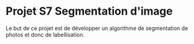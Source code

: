 # Projet S7 Segmentation d'image

Le but de ce projet est de développer un algorithme de segmentation de photos et donc de labellisation.



